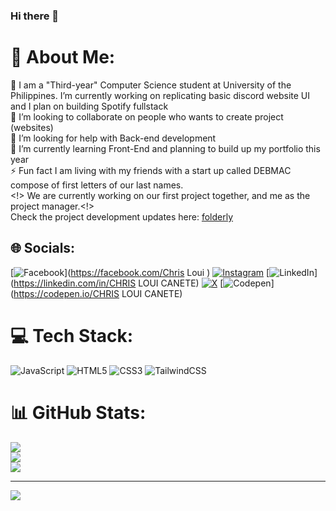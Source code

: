 ### Hi there 👋

# 💫 About Me:
🔭 I am a "Third-year" Computer Science student at University of the Philippines. I’m currently working on replicating basic discord website UI and I plan on building Spotify fullstack <br>👯 I’m looking to collaborate on people who wants to create project (websites)<br>🤝 I’m looking for help with Back-end development<br>🌱 I’m currently learning Front-End and planning to build up my portfolio this year<br>⚡ Fun fact I am living with my friends with a start up called DEBMAC compose of first letters of our last names.
<br><!> We are currently working on our first project together, and me as the project manager.<!><br> Check the project development updates here: <a href="[folderly.online](https://folderly.online/)" target="blank">folderly</a>


## 🌐 Socials:
[![Facebook](https://img.shields.io/badge/Facebook-%231877F2.svg?logo=Facebook&logoColor=white)](https://facebook.com/Chris Loui ) [![Instagram](https://img.shields.io/badge/Instagram-%23E4405F.svg?logo=Instagram&logoColor=white)](https://instagram.com/_chrispppp_) [![LinkedIn](https://img.shields.io/badge/LinkedIn-%230077B5.svg?logo=linkedin&logoColor=white)](https://linkedin.com/in/CHRIS LOUI CANETE) [![X](https://img.shields.io/badge/X-black.svg?logo=X&logoColor=white)](https://x.com/NASA_WAGMI_1007) [![Codepen](https://img.shields.io/badge/Codepen-000000?style=for-the-badge&logo=codepen&logoColor=white)](https://codepen.io/CHRIS LOUI CANETE) 

# 💻 Tech Stack:
![JavaScript](https://img.shields.io/badge/javascript-%23323330.svg?style=for-the-badge&logo=javascript&logoColor=%23F7DF1E) ![HTML5](https://img.shields.io/badge/html5-%23E34F26.svg?style=for-the-badge&logo=html5&logoColor=white) ![CSS3](https://img.shields.io/badge/css3-%231572B6.svg?style=for-the-badge&logo=css3&logoColor=white) ![TailwindCSS](https://img.shields.io/badge/tailwindcss-%2338B2AC.svg?style=for-the-badge&logo=tailwind-css&logoColor=white)
# 📊 GitHub Stats:
![](https://github-readme-stats.vercel.app/api?username=ChrisLoui&theme=dark&hide_border=false&include_all_commits=false&count_private=false)<br/>
![](https://github-readme-streak-stats.herokuapp.com/?user=ChrisLoui&theme=dark&hide_border=false)<br/>
![](https://github-readme-stats.vercel.app/api/top-langs/?username=ChrisLoui&theme=dark&hide_border=false&include_all_commits=false&count_private=false&layout=compact)

---
[![](https://visitcount.itsvg.in/api?id=ChrisLoui&icon=0&color=0)](https://visitcount.itsvg.in)

